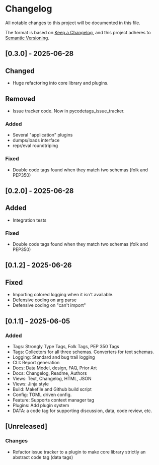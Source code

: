 # Changelog

All notable changes to this project will be documented in this file.

The format is based on [Keep a Changelog](https://keepachangelog.com/en/1.1.0/),
and this project adheres to [Semantic Versioning](https://semver.org/spec/v2.0.0.html).

## [0.3.0] - 2025-06-28

## Changed
- Huge refactoring into core library and plugins.

## Removed
- Issue tracker code. Now in pycodetags_issue_tracker.

### Added
- Several "application" plugins
- dumps/loads interface
- repr/eval roundtriping

### Fixed 
- Double code tags found when they match two schemas (folk and PEP350)


## [0.2.0] - 2025-06-28

## Added
- Integration tests

### Fixed 
- Double code tags found when they match two schemas (folk and PEP350)

## [0.1.2] - 2025-06-26

## Fixed
- Importing colored logging when it isn't available.
- Defensive coding on arg parse
- Defensive coding on "can't import"


## [0.1.1] - 2025-06-05

### Added

- Tags: Strongly Type Tags, Folk Tags, PEP 350 Tags
- Tags: Collectors for all three schemas. Converters for text schemas.
- Logging: Standard and bug trail logging
- CLI: Report generation
- Docs: Data Model, design, FAQ, Prior Art
- Docs: Changelog, Readme, Authors
- Views: Text, Changelog, HTML, JSON
- Views: Jinja style
- Build: Makefile and Github build script
- Config: TOML driven config.
- Feature: Supports context manager tag
- Plugins: Add plugin system
- DATA: a code tag for supporting discussion, data, code review, etc.



## [Unreleased]

### Changes
- Refactor issue tracker to a plugin to make core library strictly an abstract code tag (data tags)
